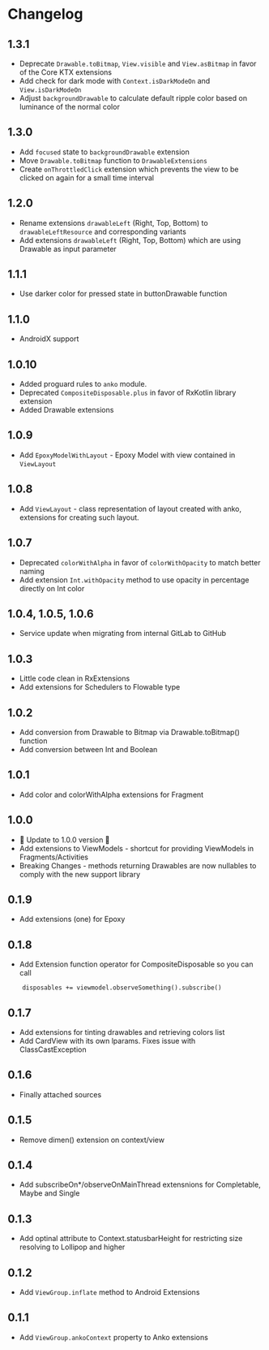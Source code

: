 # Changelog

## 1.3.1
- Deprecate `Drawable.toBitmap`, `View.visible` and `View.asBitmap` in favor of the Core KTX extensions
- Add check for dark mode with `Context.isDarkModeOn` and `View.isDarkModeOn`
- Adjust `backgroundDrawable` to calculate default ripple color based on luminance of the normal color

## 1.3.0
- Add `focused` state to `backgroundDrawable` extension
- Move `Drawable.toBitmap` function to `DrawableExtensions`
- Create `onThrottledClick` extension which prevents the view to be clicked on again for a small time interval

## 1.2.0
- Rename extensions `drawableLeft` (Right, Top, Bottom) to `drawableLeftResource` and corresponding variants
- Add extensions `drawableLeft` (Right, Top, Bottom) which are using Drawable as input parameter 

## 1.1.1
- Use darker color for pressed state in buttonDrawable function

## 1.1.0
- AndroidX support

## 1.0.10
- Added proguard rules to `anko` module.
- Deprecated `CompositeDisposable.plus` in favor of RxKotlin library extension
- Added Drawable extensions

## 1.0.9
- Add `EpoxyModelWithLayout` - Epoxy Model with view contained in `ViewLayout`

## 1.0.8
- Add `ViewLayout` - class representation of layout created with anko, extensions for creating such layout.

## 1.0.7
- Deprecated `colorWithAlpha` in favor of `colorWithOpacity` to match better naming
- Add extension `Int.withOpacity` method to use opacity in percentage directly on Int color

## 1.0.4, 1.0.5, 1.0.6
- Service update when migrating from internal GitLab to GitHub

## 1.0.3
- Little code clean in RxExtensions
- Add extensions for Schedulers to Flowable type

## 1.0.2
- Add conversion from Drawable to Bitmap via Drawable.toBitmap() function
- Add conversion between Int and Boolean

## 1.0.1
- Add color and colorWithAlpha extensions for Fragment

## 1.0.0
- 🎉 Update to 1.0.0 version 💪
- Add extensions to ViewModels - shortcut for providing ViewModels in Fragments/Activities
- Breaking Changes - methods returning Drawables are now nullables to comply with the new support library

## 0.1.9
- Add extensions (one) for Epoxy

## 0.1.8
- Add Extension function operator for CompositeDisposable so you can call
```
    disposables += viewmodel.observeSomething().subscribe()
```

## 0.1.7
- Add extensions for tinting drawables and retrieving colors list
- Add CardView with its own lparams. Fixes issue with ClassCastException

## 0.1.6
- Finally attached sources

## 0.1.5
- Remove dimen() extension on context/view

## 0.1.4
- Add subscribeOn*/observeOnMainThread extensnions for Completable, Maybe and Single

## 0.1.3
- Add optinal attribute to Context.statusbarHeight for restricting size resolving to Lollipop and higher

## 0.1.2
- Add `ViewGroup.inflate` method to Android Extensions

## 0.1.1
- Add `ViewGroup.ankoContext` property to Anko extensions